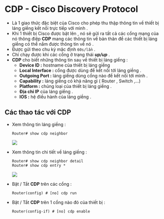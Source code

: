 # CDP - Cisco Discovery Protocol
- Là 1 giao thức đặc biệt của Cisco cho phép thu thập thông tin về thiết bị láng giềng kết nối trực tiếp với mình .
- Khi 1 thiết bị Cisco được bật lên , nó sẽ gửi ra tất cả các cổng mạng của nó thông điệp **CDP** mang các thông tin về bản thân để các thiết bị láng giềng có thể nắm được thông tin về nó .
- Được gửi theo chu kỳ mặc định `60s/lần` .
- Chỉ chạy được khi các cổng ở trạng thái ***up/up*** .
- **CDP** cho biết những thông tin sau về thiết bị láng giềng :
    - **Device ID :** hostname của thiết bị láng giềng
    - **Local Interface :** cổng được dùng để kết nối tới láng giềng .
    - **Outgoing Port :** láng giềng dùng cổng nào để kết nối tới mình .
    - **Capability :** láng giềng có khả năng gì ( Router , Switch ,...)
    - **Platform :** chủng loại của thiết bị láng giềng .
    - **Địa chỉ IP** của láng giềng .
    - **IOS :** hệ điều hành của láng giềng .
## **Các thao tác với CDP**
- Xem thông tin láng giềng :
    ```
    Router# show cdp neighbor
    ```
    <img src=https://i.imgur.com/D6hq2XG.png>
- Xem thông tin chi tiết về láng giềng :
    ```
    Router# show cdp neighbor detail
    Router# show cdp entry *
    ```
    <img src=https://i.imgur.com/83w5eYz.png>
    
- Bật / Tắt **CDP** trên các cổng :
    ```
    Router(config) # [no] cdp run
    ```
- Bật / Tắt **CDP** trên 1 cổng nào đó của thiết bị :
    ```
    Router(config-if) # [no] cdp enable
    ```
